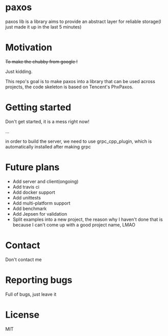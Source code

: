 # paxos

paxos lib is a library aims to provide an abstract layer for reliable storage(I just made it up in the last 5 minutes)

# Motivation
~~To make the chubby from google !~~

Just kidding.

This repo's goal is to make paxos into a library that can be used across projects, the code skeleton is based on Tencent's PhxPaxos.

# Getting started
Don't get started, it is a mess right now!

...

in order to build the server, we need to use grpc_cpp_plugin, which is automatically installed after making grpc

# Future plans
* Add server and client(ongoing)
* Add travis ci
* Add docker support
* Add unittests
* Add multi-platform support
* Add benchmark
* Add Jepsen for validation
* Split examples into a new project, the reason why I haven't done that is because I can't come up with a good project name, LMAO

# Contact
Don't contact me

# Reporting bugs
Full of bugs, just leave it

# License
MIT